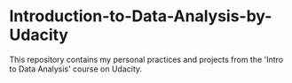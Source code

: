 # Introduction-to-Data-Analysis-by-Udacity
This repository contains my personal practices and projects from the 'Intro to Data Analysis' course on Udacity. 
